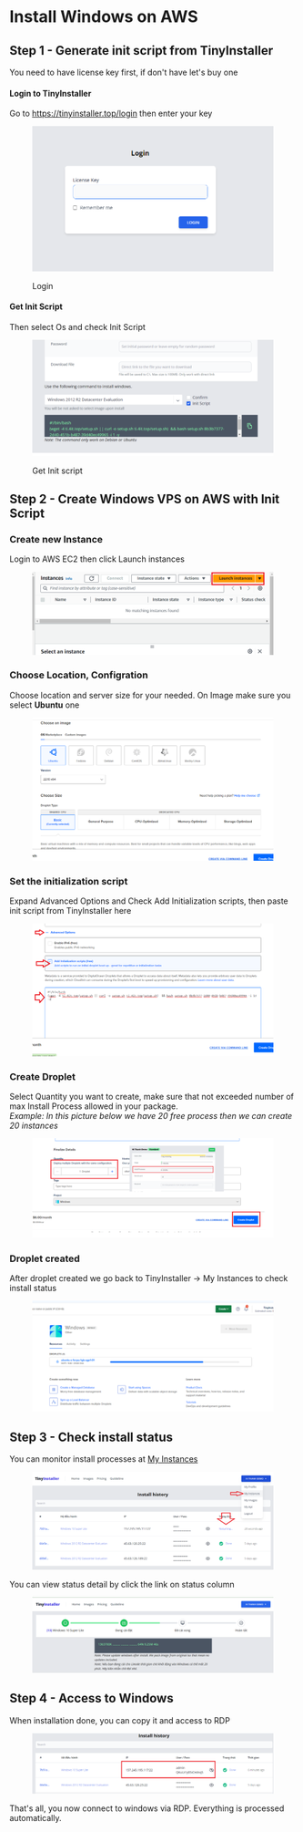 # Install Windows on AWS

## Step 1 - Generate init script from TinyInstaller

You need to have license key first, if don't have let's buy one

#### Login to TinyInstaller

Go to https://tinyinstaller.top/login then enter your key

<figure><img src="../.gitbook/assets/image (12) (1).png" alt=""><figcaption><p>Login</p></figcaption></figure>

#### Get Init Script

Then select Os and check Init Script

<figure><img src="../.gitbook/assets/image (18).png" alt=""><figcaption><p>Get Init script</p></figcaption></figure>

## Step 2 - Create Windows VPS on AWS with Init Script

### Create new Instance

Login to AWS EC2 then click Launch instances

<figure><img src="../.gitbook/assets/image (2).png" alt=""><figcaption></figcaption></figure>

### Choose Location, Configration

Choose location and server size for your needed. On Image make sure you select **Ubuntu** one

<figure><img src="../.gitbook/assets/image (22) (1) (1).png" alt=""><figcaption></figcaption></figure>

### Set the initialization script

Expand Advanced Options and Check Add Initialization scripts, then paste init script from TinyInstaller here

<figure><img src="../.gitbook/assets/image (11) (1).png" alt=""><figcaption></figcaption></figure>

### Create Droplet

Select Quantity you want to create, make sure that not exceeded number of max Install Process allowed in your package. \
_Example: In this picture below we have 20 free process then we can create 20 instances_

<figure><img src="../.gitbook/assets/image (25).png" alt=""><figcaption></figcaption></figure>

### Droplet created

After droplet created we go back to TinyInstaller -> My Instances to check install status

<figure><img src="../.gitbook/assets/image (9).png" alt=""><figcaption></figcaption></figure>

## Step 3 - Check install status

You can monitor install processes at [My Instances](https://tinyinstaller.top/my-instances)

<figure><img src="../.gitbook/assets/image (24) (1).png" alt=""><figcaption></figcaption></figure>

You can view status detail by click the link on status column

<figure><img src="../.gitbook/assets/image (23) (1).png" alt=""><figcaption></figcaption></figure>

## Step 4 - Access to Windows

When installation done, you can copy it and access to RDP

<figure><img src="../.gitbook/assets/image (31) (1).png" alt=""><figcaption></figcaption></figure>

That's all, you now connect to windows via RDP. Everything is processed automatically.
